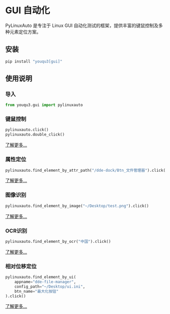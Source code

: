 # GUI 自动化

PyLinuxAuto 是专注于 Linux GUI 自动化测试的框架，提供丰富的键鼠控制及多种元素定位方案。

## 安装

```bash  
pip install "youqu3[gui]"
```

## 使用说明

### 导入

```python
from youqu3.gui import pylinuxauto
```

### 键鼠控制

```python
pylinuxauto.click()
pylinuxauto.double_click()
```

[了解更多...](https://youqu.uniontech.com/pylinuxauto/%E6%8C%87%E5%8D%97/%E9%94%AE%E9%BC%A0%E6%93%8D%E4%BD%9C.html)

### 属性定位

```python
pylinuxauto.find_element_by_attr_path("/dde-dock/Btn_文件管理器").click()
```

[了解更多...](https://youqu.uniontech.com/pylinuxauto/%E6%8C%87%E5%8D%97/%E5%B1%9E%E6%80%A7%E5%AE%9A%E4%BD%8D.html)

### 图像识别

```python
pylinuxauto.find_element_by_image("~/Desktop/test.png").click()
```

[了解更多...](https://youqu.uniontech.com/pylinuxauto/%E6%8C%87%E5%8D%97/%E5%9B%BE%E5%83%8F%E8%AF%86%E5%88%AB.html)

### OCR识别

```python
pylinuxauto.find_element_by_ocr("中国").click()
```

[了解更多...](https://youqu.uniontech.com/pylinuxauto/%E6%8C%87%E5%8D%97/OCR%E8%AF%86%E5%88%AB.html)

### 相对位移定位

```python
pylinuxauto.find_element_by_ui(
    appname="dde-file-manager",
    config_path="~/Desktop/ui.ini",
    btn_name="最大化按钮"
).click()
```

[了解更多...](https://youqu.uniontech.com/pylinuxauto/%E6%8C%87%E5%8D%97/%E7%9B%B8%E5%AF%B9%E4%BD%8D%E7%A7%BB%E5%AE%9A%E4%BD%8D.html)